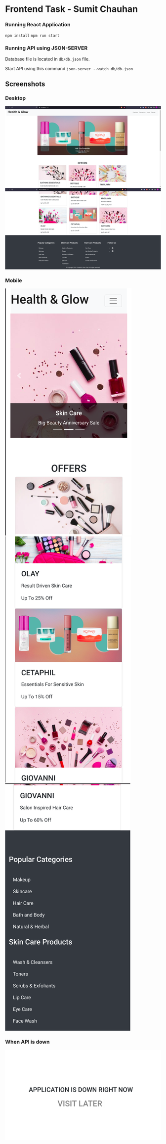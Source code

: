 # Frontend Task - Sumit Chauhan

### Running React Application
`npm install`
`npm run start`

### Running API using JSON-SERVER

Database file is located in `db/db.json` file.

Start API using this command `json-server --watch db/db.json`

## Screenshots
### Desktop
![Desktop 1](https://github.com/codeit13/HnG-Frontend-Task-Sumit/blob/master/screenshots/desktop-1.png)
![Desktop 2](https://github.com/codeit13/HnG-Frontend-Task-Sumit/blob/master/screenshots/desktop-2.png)

### Mobile
![Mobile 1](https://github.com/codeit13/HnG-Frontend-Task-Sumit/blob/master/screenshots/mobile-1.png)
![Mobile 2](https://github.com/codeit13/HnG-Frontend-Task-Sumit/blob/master/screenshots/mobile-3.png)
![Mobile 3](https://github.com/codeit13/HnG-Frontend-Task-Sumit/blob/master/screenshots/mobile-4.png)

### When API is down
![API Down](https://github.com/codeit13/HnG-Frontend-Task-Sumit/blob/master/screenshots/api-down.png)
